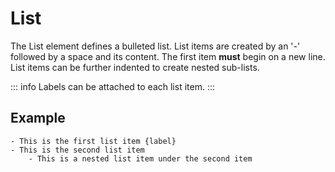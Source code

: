 # List

The List element defines a bulleted list. List items are created by an '-' followed by a space and its content.
The first item **must** begin on a new line.
List items can be further indented to create nested sub-lists.

::: info
Labels can be attached to each list item.
:::


## Example

```
- This is the first list item {label}
- This is the second list item
    - This is a nested list item under the second item
```
